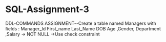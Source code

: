 # SQL-Assignment-3
DDL-COMMANDS ASSIGNMENT--Create a table named Managers with fields : Manager_Id First_name Last_Name DOB Age ,Gender, Department ,Salary -> NOT NULL ->Use check constraint
